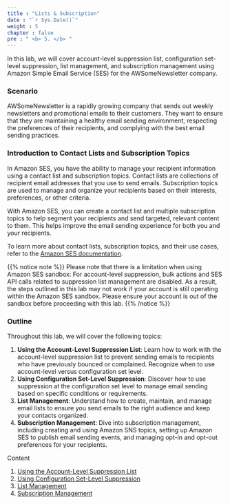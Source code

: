 ```yaml
---
title : "Lists & Subscription"
date : "`r Sys.Date()`"
weight : 5
chapter : false
pre : " <b> 5. </b> "
---
```


In this lab, we will cover account-level suppression list, configuration set-level suppression, list management, and subscription management using Amazon Simple Email Service (SES) for the AWSomeNewsletter company.

### Scenario
AWSomeNewsletter is a rapidly growing company that sends out weekly newsletters and promotional emails to their customers. They want to ensure that they are maintaining a healthy email sending environment, respecting the preferences of their recipients, and complying with the best email sending practices.

### Introduction to Contact Lists and Subscription Topics
In Amazon SES, you have the ability to manage your recipient information using a contact list and subscription topics. Contact lists are collections of recipient email addresses that you use to send emails. Subscription topics are used to manage and organize your recipients based on their interests, preferences, or other criteria.

With Amazon SES, you can create a contact list and multiple subscription topics to help segment your recipients and send targeted, relevant content to them. This helps improve the email sending experience for both you and your recipients.

To learn more about contact lists, subscription topics, and their use cases, refer to the [Amazon SES documentation](https://docs.aws.amazon.com/ses/latest/DeveloperGuide/using-contact-lists.html).

{{% notice note %}}
Please note that there is a limitation when using Amazon SES sandbox: For account-level suppression, bulk actions and SES API calls related to suppression list management are disabled. As a result, the steps outlined in this lab may not work if your account is still operating within the Amazon SES sandbox. Please ensure your account is out of the sandbox before proceeding with this lab.
{{% /notice %}}

### Outline
Throughout this lab, we will cover the following topics:

1. **Using the Account-Level Suppression List**: Learn how to work with the account-level suppression list to prevent sending emails to recipients who have previously bounced or complained. Recognize when to use account-level versus configuration set level.
2. **Using Configuration Set-Level Suppression**: Discover how to use suppression at the configuration set level to manage email sending based on specific conditions or requirements.
3. **List Management**: Understand how to create, maintain, and manage email lists to ensure you send emails to the right audience and keep your contacts organized.
4. **Subscription Management**: Dive into subscription management, including creating and using Amazon SNS topics, setting up Amazon SES to publish email sending events, and managing opt-in and opt-out preferences for your recipients.

Content
1. [Using the Account-Level Suppression List](5.1-account-level-suppression-list)
2. [Using Configuration Set-Level Suppression](5.2-configuration-set-level-suppression)
3. [List Management](5.3-list-management)
4. [Subscription Management](5.4-Subscription%20Management)
